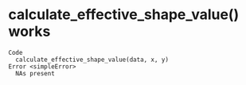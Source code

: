 # calculate_effective_shape_value() works

    Code
      calculate_effective_shape_value(data, x, y)
    Error <simpleError>
      NAs present

